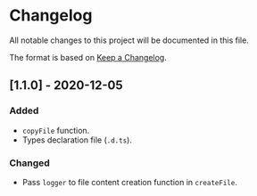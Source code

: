 # Changelog

All notable changes to this project will be documented in this file.

The format is based on [Keep a Changelog](https://keepachangelog.com/en/1.0.0/).

## [1.1.0] - 2020-12-05
### Added
- `copyFile` function.
- Types declaration file (`.d.ts`).

### Changed
- Pass `logger` to file content creation function in `createFile`.
